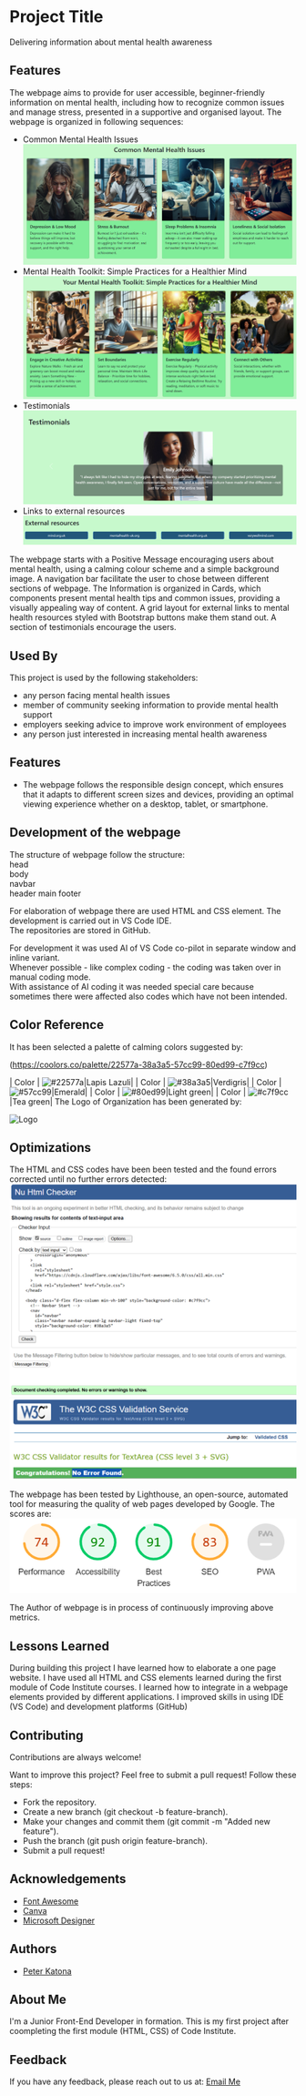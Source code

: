 
# Project Title

Delivering information about mental health awareness

## Features
The webpage aims to provide for user accessible, beginner-friendly information on mental health, including how to recognize common issues and manage stress, presented in a supportive and organised layout.
The webpage is organized in following sequences:
- Common Mental Health Issues  
![mental issues](https://github.com/Katona-Peter/mental-health-awareness/blob/main/assets/images/mental_issues.png?raw=true)
- Mental Health Toolkit: Simple Practices for a Healthier Mind  
![toolkit](https://github.com/Katona-Peter/mental-health-awareness/blob/main/assets/images/toolkit.png?raw=true)
- Testimonials  
![testimonials](https://github.com/Katona-Peter/mental-health-awareness/blob/main/assets/images/testimonials.png?raw=true)
- Links to external resources  
![resources](https://github.com/Katona-Peter/mental-health-awareness/blob/main/assets/images/resources.png?raw=true)

The webpage starts with a Positive Message encouraging users about mental health, using a calming colour scheme and a simple background image.
A navigation bar facilitate the user to chose between different sections of webpage.
The Information is organized in Cards, which components present mental health tips and common issues, providing a visually appealing way of content.
A grid layout for external links to mental health resources styled with Bootstrap buttons make them stand out.
A section of testimonials encourage the users.


## Used By

This project is used by the following stakeholders:

- any person facing mental health issues
- member  of community seeking information to provide mental health support
- employers seeking advice to improve work environment of employees
- any person just interested in increasing mental health awareness
## Features

- The webpage follows the responsible design concept, which ensures that it adapts to different screen sizes and devices, providing an optimal viewing experience whether on a desktop, tablet, or smartphone.

## Development of the webpage

The structure of webpage follow the structure:  
head  
body  
    navbar  
    header
    main
    footer

For elaboration of webpage there are used HTML and CSS element.
The development is carried out in VS Code IDE.  
The repositories are stored in GitHub.

For development it was used AI of VS Code co-pilot in separate window and inline variant.  
Whenever possible - like complex coding - the coding was taken over in manual coding mode.  
With assistance of AI coding it was needed special care because sometimes there were affected also codes which have not been intended.

## Color Reference

It has been selected a palette of calming colors suggested by:

(https://coolors.co/palette/22577a-38a3a5-57cc99-80ed99-c7f9cc)

| Color | ![#22577a](https://coolors.co/22577a)|Lapis Lazuli|
| Color | ![#38a3a5](https://coolors.co/38a3a5)|Verdigris|
| Color | ![#57cc99](https://coolors.co/57cc99)|Emerald|
| Color | ![#80ed99](https://coolors.co/80ed99)|Light green|
| Color | ![#c7f9cc](https://coolors.co/c7f9cc)|Tea green|
The Logo of Organization has been generated by:

![Logo](https://www.canva.com/design/DAGpSQgRb9k/IbTC1_Nz_-e1zbDTlfcpRA/edit)
## Optimizations

The HTML and CSS codes have been been tested and the found errors corrected until no further errors detected:
![HTML check](https://github.com/Katona-Peter/mental-health-awareness/blob/main/assets/images/w3c_validation.png?raw=true)
![CSS check](https://github.com/Katona-Peter/mental-health-awareness/blob/main/assets/images/jigsaw_validation.png?raw=true)

The webpage has been tested by Lighthouse, an open-source, automated tool for measuring the quality of web pages developed by Google.
The scores are:
![Lighthouse scores](https://github.com/Katona-Peter/mental-health-awareness/blob/main/assets/images/lighthouse_scores.png?raw=true)
    
The Author of webpage is in process of continuously improving above metrics.
## Lessons Learned

During building this project I have learned how to elaborate a one page website.
I have used all HTML and CSS elements learned during the first module of Code Institute courses.
I learned how to integrate in a webpage elements provided by different applications.
I improved skills in using IDE (VS Code) and development platforms (GitHub)


## Contributing

Contributions are always welcome!

Want to improve this project? Feel free to submit a pull request! Follow these steps:
- Fork the repository.
- Create a new branch (git checkout -b feature-branch).
- Make your changes and commit them (git commit -m "Added new feature").
- Push the branch (git push origin feature-branch).
- Submit a pull request!

## Acknowledgements

 - [Font Awesome](https://fontawesome.com/)
 - [Canva](https://www.canva.com/)
 - [Microsoft Designer](https://designer.microsoft.com/)


## Authors

- [Peter Katona](https://www.github.com/Peter-Katona)


## About Me
I'm a Junior Front-End Developer in formation.
This is my first project after coompleting the first module (HTML, CSS) of Code Institute.


## Feedback

If you have any feedback, please reach out to us at:
[Email Me](mailto:peterkatona67@yahoo.com)


